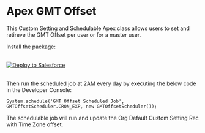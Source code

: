 # Apex GMT Offset

This Custom Setting and Schedulable Apex class allows users to set and retireve the GMT Offset per user or for a master user.

Install the package:

<br/>

<a href="https://githubsfdeploy.herokuapp.com?owner=tiaanswart&repo=ApexGMTOffset&ref=master">
  <img alt="Deploy to Salesforce"
       src="https://raw.githubusercontent.com/afawcett/githubsfdeploy/master/deploy.png">
</a>

<br/>
<br/>

Then run the scheduled job at 2AM every day by executing the below code in the Developer Console:

`System.schedule('GMT Offset Scheduled Job', GMTOffsetScheduler.CRON_EXP, new GMTOffsetScheduler());`

The schedulable job will run and update the Org Default Custom Setting Rec with Time Zone offset.